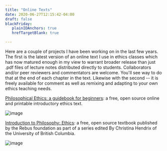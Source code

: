 ```yaml
---
title: "Online Texts"
date: 2020-06-27T12:15:42-04:00
draft: false
blackFriday:
   plainIDAnchors: true
   hrefTargetBlank: true

---
```


Here are a couple of projects I have been working on in the last few years. <!--more--> The first is the latest version of an online text I use in ethics classes which has now matured enough in my view to warrant broader release than just .pdf files of lecture notes distributed directly to students. Collaborators and/or peer reviewers and commentators are welcome. You'll see way to do that at the end of each chapter in the text. Likewise with the second -- it is freely available for comment as well as remixing and adapting to your own ethics teaching needs.

[Philosophical Ethics: a guidebook for beginners](https://gwmatthews.github.io/ethics/): a free, open source online and printable introductory ethics text.

![image](/images/phil-ethics.png)

[Introduction to Philosophy: Ethics](https://press.rebus.community/intro-to-phil-ethics/): a free, open source textbook published by the Rebus foundation as part of a series edited By Christina Hendrix of the University of British Columbia.

![image](/images/intro-ethics.png)